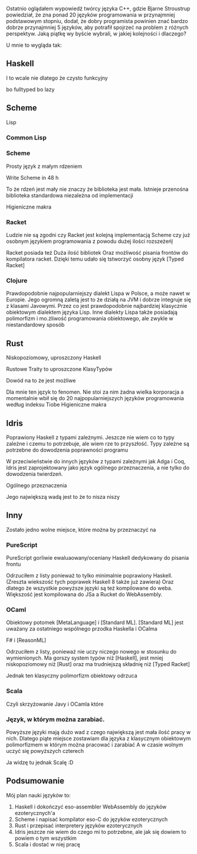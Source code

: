
Ostatnio oglądałem wypowiedź twórcy języka C++,
gdzie Bjarne Stroustrup powiedział, że zna ponad 20 języków programowania w przynajmniej podstawowym stopniu,
dodał, że dobry programista powinien znać bardzo dobrze przynajmniej 5 języków,
aby potrafił spojrzeć na problem z różnych perspektyw.
Jaką piątkę wy byście wybrali, w jakiej kolejności i dlaczego?


U mnie to wygląda tak:

## Haskell 

I to wcale nie dlatego że czysto funkcyjny

bo fulltyped
bo lazy

## Scheme

Lisp 

### Common Lisp

### Scheme

Prosty język z małym rdzeniem

Write Scheme in 48 h

To że rdzeń jest mały nie znaczy że biblioteka jest mała.
Istnieje przenośna biblioteka standardowa niezależna od implementacji

Higieniczne makra


### Racket

Ludzie nie są zgodni czy Racket jest kolejną implementacją Scheme czy już osobnym językiem programowania z powodu dużej ilości rozszeżeńļ

Racket posiada też Duża ilość bibliotek
Oraz możliwość pisania frontów do kompilatora racket.
Dzięki temu udało się tstworzyć osobny język [Typed Racket]

### Clojure

Prawdopodobnie najpopularniejszy dialekt Lispa w Polsce, a może nawet w Europie.
Jego ogromną zaletą jest to że działą na JVM i dobrze integruje się z klasami Javowymi.
Przez co jest prawdopodobnie najbardziej klasycznie obiektowym dialektem języka Lisp.
Inne dialekty Lispa także posiadają polimorfizm i mo.żliwość programowania obiektowego, ale zwykle w niestandardowy sposób

## Rust

Niskopoziomowy, uproszczony Haskell

Rustowe Traity to uproszczone KlasyTypów

Dowód na to że jest możliwe


Dla mnie ten język to fenomen.
Nie stoi za nim żadna wielka korporacja a momentalnie wbił się do 20 najpopularniejszych języków programowania według indeksu Tiobe
Higieniczne makra

## Idris

Poprawiony Haskell z typami zależnymi.
Jeszcze nie wiem co to typy zależne i czemu to potrzebuje, ale wiem rze to przyszłość.
Typy zależne są potrzebne do dowodzenia poprawności programu

W przeciwieństwie do innych języków z typami zależnymi jak Adga i  Coq,
Idris jest zaprojektowany jako język ogólnego przeznaczenia, a nie tylko do dowodzenia twierdzeń.

Ogólnego przeznaczenia

Jego największą wadą jest to że to nisza niszy

## Inny

Zostało jedno wolne miejsce, które można by przeznaczyć na

### PureScript
PureScript gorliwie ewaluaowany/oceniany Haskell dedykowany do pisania frontu

Odrzuciłem z listy ponieważ to tylko minimalnie poprawiony Haskell.
(Zreszta wiekszość tych poprawek Haskell 8 także już zawiera)
Oraz dlatego że wszystkie powyższe języki są też kompilowane do weba.
Większość jest kompilowana do JSa a Rucket do WebAssembly.

### OCaml
Obiektowy potomek [MetaLanguage] i [Standard ML].
[Standard ML] jest uważany za ostatniego wspólnego przodka Haskella i OCalma



F# i [ReasonML]

Odrzuciłem z listy, ponieważ nie uczy niczego nowego w stosunku do wymienionych.
Ma gorszy system typów niż [Haskell],
jest mniej niskopoziomowy niż [Rust]
oraz ma trudniejszą składnię niż [Typed Racket] 

Jednak ten klasyczny polimorfizm obiektowy odrzuca

### Scala

Czyli skrzyżowanie Javy i OCamla które 

### Język, w którym można zarabiać.

Powyższe języki mają dużo wad z czego największą jest mała ilość pracy w nich.
Dlatego piąte miejsce zostawiam dla języka z klasycznym obiektowym polimorfizmem w którym można pracować i zarabiać
A w czasie wolnym uczyć się powyższych czterech

Ja widzę tu jednak Scalę :D

## Podsumowanie

Mój plan nauki języków to:

1. Haskell i dokończyć eso-assembler WebAssembly do języków ezoterycznych'a
2. Scheme i napisać kompilator eso-C do języków ezoterycznych
3. Rust i przepisać interpretery języków ezoterycznych
4. Idris jeszcze nie wiem do czego mi to potrzebne, ale jak się dowiem to powiem o tym wszystkim
5. Scala i dostać w niej pracę




